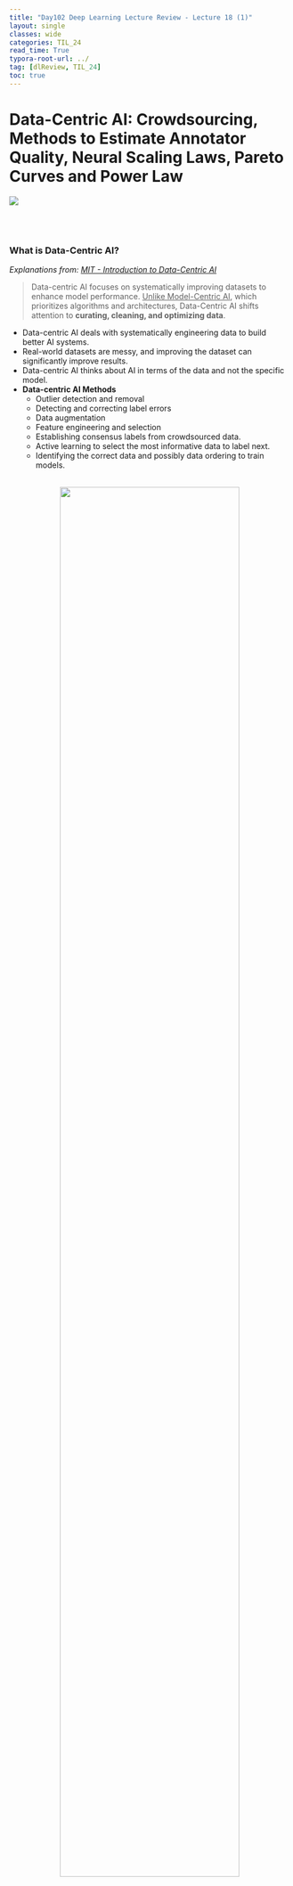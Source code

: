 ```yaml
---
title: "Day102 Deep Learning Lecture Review - Lecture 18 (1)"
layout: single
classes: wide
categories: TIL_24
read_time: True
typora-root-url: ../
tag: [dlReview, TIL_24]
toc: true 
---
```


# Data-Centric AI: Crowdsourcing, Methods to Estimate Annotator Quality, Neural Scaling Laws, Pareto Curves and Power Law

<img src="/blog/images/2024-11-29-TIL24_Day102_DL/IMG_0298.JPG">

<br><Br>

### What is Data-Centric AI?

<I>Explanations from: [MIT - Introduction to Data-Centric AI](https://dcai.csail.mit.edu/)</I>

> Data-centric AI focuses on systematically improving datasets to enhance model performance. <u>Unlike Model-Centric AI</u>, which prioritizes algorithms and architectures, Data-Centric AI shifts attention to **curating, cleaning, and optimizing data**.

- Data-centric AI deals with systematically engineering data to build better AI systems.
- Real-world datasets are messy, and improving the dataset can significantly improve results.
- Data-centric AI thinks about AI in terms of the data and not the specific model.
- **Data-centric AI Methods**
  - Outlier detection and removal
  - Detecting and correcting label errors
  - Data augmentation
  - Feature engineering and selection
  - Establishing consensus labels from crowdsourced data.
  - Active learning to select the most informative data to label next.
  - Identifying the correct data and possibly data ordering to train models.<Br><br>

<center>
  <img src="/blog/images/2024-11-29-TIL24_Day102_DL/image-20241221170034955.png" width="80%"><br><br>
</center>
<b>Contrast with Model-Centric AI</b>

- Model-centric AI works with a fixed, often curated dataset, focusing on optimizing algorithms and techniques.
- Real-world datasets are messy, and systematic dataset engineering can significantly improve skills. 





**Key Principles**:

1. **Systematic Data Engineering**:
   - Addresses noisy, redundant, and unbalanced datasets to improve model accuracy.
   - Implements methods like outlier detection, label correction, and data augmentation.
2. **Real-World Datasets are Messy**:
   - Many datasets have labeling errors, redundant samples, or poor-quality data points. Improving these can lead to better results than scaling model size or complexity.
3. **Iterative Dataset Improvements**:
   - Involves ongoing refinement of datasets, which includes labeling errors correction, balancing datasets, and focusing on high-quality data.

**Not Data-Centric AI**:

- Doubling dataset size indiscriminately without improving data quality.
- Hand-picking data points based on subjective criteria.





### Data Creation and Curation

- Data Creation is Expensive
  - Datasets may cost millions of dollars to create. 
    - Many companies spend much time getting prompts and dialogues to train LLMs.
  - The COCO dataset for semantic segmentation required over 85,000 annotator hours.<br><br>

- <u>**Curating Datasets**</u>

  - Major issues include:
    - Detecting erroneously labeled instances
    - Identifying inputs with quality problems 
      - Blurry Images
    - Data deduplication
    - Removing unwanted data
      - Toxic data for LLMs
    - Ensuring **no data leakage** between train and data sets
      - When scraping the web, many images may be identical or modified versions of the original
        - JPEG vs. PNG
        - Crops

  - **General Steps**
    - Acquire <u>large</u> amount of data
      - Most may be unlabeled
    - Acquire <u>labels</u> for the data
      - Usually from a human
    - Curate the dataset to remove errors and bad dta
    - Split dataset into appropriate partitions
    - Define metrics and study design for analysis
    - Version the dataset<br><br>

  

#### Crowdsourcing Labels

> Crowdsourcing involves gathering labels for datasets **from a distributed group of annotators**, often using platforms like Amazon Mechanical Turk. This approach is especially beneficial for large-scale datasets where manual labeling of all data is impractical.

- **Key Characteristics:**
  - Scalable: Can label vast amounts of data quickly.
  - Low Cost: Often cheaper than relying on domain experts.
  - Diverse Perspectives: Incorporates multiple viewpoints, which can improve label quality.<br><br>

- **Challenges**:
  1. <u>Annotator Noise:</u>
     - Not all annotators are equally skilled or diligent, leading to errors.
  2. <u>Consistency:</u>
     - Different annotators might interpret tasks differently, introducing variability.
  3. <u>Quality Control:</u>
     - Ensuring high-quality labels from non-expert annotators is challenging.
  4. <u>Applications</u>:
     - Text sentiment analysis, image recognition, medical data annotation.<br><br>



#### Estimating Annotator Quality

> To ensure reliable labels from crowdsourced data, it’s crucial <u>to estimate the quality of each annotator</u>. This allows identifying and weighing annotations based on annotator reliability.

**Estimating Inter-Annotator Agreement**

- We can quantify the confidence that a consensus label is correct via the agreement between annotations for an example:

  <center>
    $\text{Agreement}_i = \frac{1}{|\mathcal{J}_i|} \sum_{j \in \mathcal{J}_i} \left[ Y_{ij} == \hat{Y}_i \right]$ <br><br>
    </center>

- Where we are computing the average number of annotators who agreed on the label.

- We can estimate the quality of an anotator $j$ based on the fraction of their annotations that agree with the consensus label for the same example:

  <center>
    $\text{Quality}_j = \frac{1}{|\mathcal{I}_{j,+}|} \sum_{i \in \mathcal{I}_{j,+}} \left[ Y_{ij} == \hat{Y}_i \right]$<br><br>
  </center>

  - $\text{Quality}_j$: Measures the quality of annotator $j$.

  - $\vert \mathcal{I}_{j,+} \vert $: Total number of items labeled by annotator $j$ in the subset $\mathcal{I} _{j,+}$.   

  - $\sum_{i \in \mathcal{I} _{j,+}}$: Summation over all items $i$ labeled by annotator $j$ in the subset $\mathcal{I} _{j,+}$.     

  - $$\left[ Y _{ij}  = =  \hat{Y} _i \right]$$: Indicator function, which evaluates to 1 if annotator $j$'s label ($Y_{ij}$) matches the predicted/true label ($\hat{Y} _i$), and 0 otherwise.

    <br><br>

<b>Methods to Estimate Annotator Quality</b>

- **Accuracy Against Gold Standard**
  - **Gold Standard**: 
    - Provide annotators with data in <u>which you are 100% confident of the ground truth</u>.
    - If they poorly annotate this data, <u>you can evaluate</u> whether they are delivering appropriately high-quality data or merely providing you with poor results. 
    - Note that for certain issues, such as semantic segmentation, there is inherent subjective variability in the annotations provided.
    - Compare annotator's labels against a small set of verified labels.
    - $\text{Accuracy} = \frac{\text{Correct Annotations}}{\text{Total Annotations}}$

<br>

- **Agreement with Other Annotators**
  - Measure consistency between annnotators.
  - Common metric: **Cohen's Kappa** or **Fleiss' Kappa.**

<br>

- **Model-Based Estimation**
  - Use probabilistic models (e.g., Bayesian methods) to estimate annotator reliability based on their label history.

<br><Br>

**Problems with Majority Vote**

- Resolving ties is ambiguous.
- A bad annotator and good annotator have an equal impact on estimates.
- If you cannot enumerate a specific list of classes, e.g., natural language outputs, you
  need many annotators to get a consensus. <br><Br>



#### Estimating The Amount of Data We Need for Training

> Determining how much data is necessary to train a machine learning model is <u>a critical step in designing an efficient pipeline.</u> Too little data results in underfitting, while too much data wastes resources.

- For AI products, performance needs to be greater than some threshold.

  - Often these criteria are specified by product managers.

  - **Example**: Cancer detection recall over 99% with less than 5% false positives.

    <Br><br>

<center>
  <img src="/blog/images/2024-11-29-TIL24_Day102_DL/image-20241221192743901.png" width="80%"><br><br>
</center>




#### **Pareto Curve**

<img src="/blog/images/2024-11-29-TIL24_Day102_DL/image-20250114212451143.png" alt="image-20250114212451143">

- A **Pareto Curve** is a graphical representation that <u>helps illustrate trade-offs between two competing objectives</u>, often in optimization problems or efficiency analysis. It is used to visualize the Pareto frontier, which is the set of points representing the best possible trade-offs.



**Key Features**:

1. **Pareto Frontier**:
   - The curve or boundary of the Pareto-efficient points where **improving one objective leads to a degradation in the other.**
   - Any point on the Pareto frontier is optimal in the sense that you cannot improve one objective without worsening the other.
2. **Dominated Points**:
   - <u>Points below the Pareto curve are considered suboptimal</u> because at least one objective can be improved without degrading the other.
3. **Applications**:
   - Data-Centric AI: Trade-offs between data quality and dataset size.
   - Economics: Trade-offs between cost and benefit.
   - Machine Learning: Trade-offs between model accuracy and computational cost.<br><Br>



#### **Error as a Function of Training Data Follows a Power Law**

> In machine learning, <u>the error (e.g., test error) of a model often decreases as the size of the training dataset increases</u>. This relationship frequently follows a **power law**:

<center>
  $E(n) = \frac{A}{n^b}+C$<br><br>
</center>



where:

- $E(n)$: The error as a function of training data size $n$.
- $A$: A scaling constant that depends on the model and task complexity.
- $b$: The **power law exponent**, which indicates how quickly the error decreases as the data size grows.
- $C$: The irreducible error (Bayes error), representing the theoretical minimum error the model can achieve.<br><br>



#### Key Features of the **Power Law**

- **Diminishing Returns**
  - As the size of training data $n$ increases, <u>the error reduction becomes smaller.</u>
  - For small dataset, ***adding more data*** significantly reduces error.
  - But, for larger datasets, the error reduction per additional sample diminishes.
- **Scaling Laws**
  - The power law demonstrates the fundamental scaling behavior of model performance with data size.
  - For complex tasks (e.g., vision, NLP), the power law exponent $b$ is typically small (e.g., $b \approx 0.5$), indicating slower improvements with data scaling.
- **Universal Behavior:**
  - The power law applies across many machine learning tasks and models, including surprised learning, deep learning, and even unsupervised learning tasks.
- **Limitations of This Approach**  
  - <u>We kept the model unchanged.</u>  
  - If the model is large, we require <u>a minimum amount of data</u> to derive useful points for fitting.  
  - If the model is too small, the error may become irreducible because the model lacks the necessary capacity to improve with additional data.  
  - Some level of error may simply be insurmountable **due to the nature of the problem.** 
  



<br><Br>

